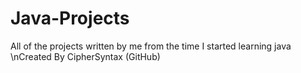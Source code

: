 # Java-Projects
All of the projects written by me from the time I started learning java \nCreated By CipherSyntax (GitHub)
